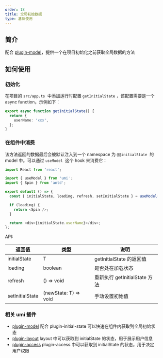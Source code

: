 ```yaml
---
order: 18
title: 全局初始数据
type: 基础使用
---
```


## 简介

配合 [plugin-model](./simple-model-cn)，提供一个在项目初始化之前获取全局数据的方法

## 如何使用

### 初始化

在项目的 `src/app.ts`  中添加运行时配置 `getInitialState` ，该配置需要是一个 async function，示例如下：

```typescript
export async function getInitialState() {
  return {
    userName: 'xxx',
  };
}
```

### 在组件中消费

该方法返回的数据最后会被默认注入到一个 namespace 为 `@@initialState`  的 model 中。可以通过 `useModel`  这个 hook 来消费它：

```typescript
import React from 'react';

import { useModel } from 'umi';
import { Spin } from 'antd';

export default () => {
  const { initialState, loading, refresh, setInitialState } = useModel('@@initialState');

  if (loading) {
    return <Spin />;
  }

  return <div>{initialState.userName}</div>;
};
```
API:

| 返回值 | 类型 | 说明 |
|-|-|------|
| initialState | T | getInitialState 的返回值 |
| loading | boolean | 是否处在加载状态 |
| refresh | () => void | 重新执行 getInitialState 方法 |
| setInitialState | (newState: T) => void | 手动设置初始值 |

### 相关 umi 插件

- [plugin-model](./simple-model-cn)
配合 plugin-initial-state 可以快速在组件内获取到全局初始状态
- [plugin-layout](./layout-cn)
layout 中可以获取到 initialState 的状态，用于展示用户信息
- [plugin-access](./authority-management-cn)
plugin-access 中可以获取到 initialState 的状态，用于决定用户权限

